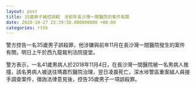```yaml
---
layout: post
title: 35歲男子被控誤殺　涉前年長沙灣一間醫院的案件有關
date: 2020-10-27 22:39:58.000000000 +08:00
categories: rthk
---
```


警方控告一名35歲男子誤殺罪，他涉嫌與前年11月在長沙灣一間醫院發生的案件有關，明日上午於西九龍裁判法院提堂。

警方表示，一名41歲男病人於2018年11月4日，在長沙灣一間醫院被一名男病人推撞，該名男病人被送往瑪嘉烈醫院治理，翌日凌晨死亡，深水埗警區重案組人員接手調查案件，徵詢法律意見後，控告35歲男子一項誤殺罪。

